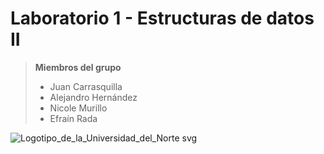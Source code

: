 # Laboratorio 1 - Estructuras de datos II

> **Miembros del grupo**
> - Juan Carrasquilla
> - Alejandro Hernández
> - Nicole Murillo
> - Efraín Rada

![Logotipo_de_la_Universidad_del_Norte svg](https://github.com/YourFriendlyADC/lab1-datos2/assets/114528432/966febcb-3313-4d01-8df0-bc3941b7f0e9)
